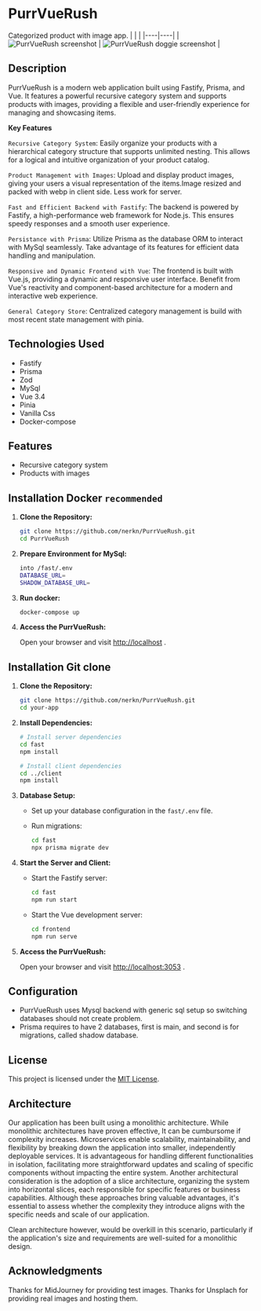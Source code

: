 # PurrVueRush

Categorized product with image app.
| | |
|----|----|
| ![PurrVueRush screenshot](https://raw.githubusercontent.com/nerkn/dos-donts/main/assets/vue-fastify.png) | ![PurrVueRush doggie screenshot](https://raw.githubusercontent.com/nerkn/dos-donts/main/assets/Doggie.png) |

## Description

PurrVueRush is a modern web application built using Fastify, Prisma, and Vue. It features a powerful recursive category system and supports products with images, providing a flexible and user-friendly experience for managing and showcasing items.

**Key Features**

`Recursive Category System`: Easily organize your products with a hierarchical category structure that supports unlimited nesting. This allows for a logical and intuitive organization of your product catalog.

`Product Management with Images`: Upload and display product images, giving your users a visual representation of the items.Image resized and packed with webp in client side. Less work for server.

`Fast and Efficient Backend with Fastify`: The backend is powered by Fastify, a high-performance web framework for Node.js. This ensures speedy responses and a smooth user experience.

`Persistance with Prisma`: Utilize Prisma as the database ORM to interact with MySql seamlessly. Take advantage of its features for efficient data handling and manipulation.

`Responsive and Dynamic Frontend with Vue`: The frontend is built with Vue.js, providing a dynamic and responsive user interface. Benefit from Vue's reactivity and component-based architecture for a modern and interactive web experience.

`General Category Store`: Centralized category management is build with most recent state management with pinia.

## Technologies Used

- Fastify
- Prisma
- Zod
- MySql
- Vue 3.4
- Pinia
- Vanilla Css
- Docker-compose

## Features

- Recursive category system
- Products with images

## Installation Docker `recommended`

1. **Clone the Repository:**

   ```bash
   git clone https://github.com/nerkn/PurrVueRush.git
   cd PurrVueRush
   ```

2. **Prepare Environment for MySql:**

   ```bash
   into /fast/.env
   DATABASE_URL=
   SHADOW_DATABASE_URL=
   ```

3. **Run docker:**

   ```bash
   docker-compose up
   ```

4. **Access the PurrVueRush:**

   Open your browser and visit [http://localhost](http://localhost) .

## Installation Git clone

1. **Clone the Repository:**

   ```bash
   git clone https://github.com/nerkn/PurrVueRush.git
   cd your-app
   ```

2. **Install Dependencies:**

   ```bash
   # Install server dependencies
   cd fast
   npm install

   # Install client dependencies
   cd ../client
   npm install
   ```

3. **Database Setup:**

   - Set up your database configuration in the `fast/.env` file.
   - Run migrations:

     ```bash
     cd fast
     npx prisma migrate dev
     ```

4. **Start the Server and Client:**

   - Start the Fastify server:

     ```bash
     cd fast
     npm run start
     ```

   - Start the Vue development server:

     ```bash
     cd frontend
     npm run serve
     ```

5. **Access the PurrVueRush:**

   Open your browser and visit [http://localhost:3053](http://localhost:3053) .

## Configuration

- PurrVueRush uses Mysql backend with generic sql setup so switching databases should not create problem.
- Prisma requires to have 2 databases, first is main, and second is for migrations, called shadow database.

## License

This project is licensed under the [MIT License](https://opensource.org/license/mit/).

## Architecture

Our application has been built using a monolithic architecture. While monolithic architectures have proven effective, It can be cumbursome if complexity increases. Microservices enable scalability, maintainability, and flexibility by breaking down the application into smaller, independently deployable services. It is advantageous for handling different functionalities in isolation, facilitating more straightforward updates and scaling of specific components without impacting the entire system. Another architectural consideration is the adoption of a slice architecture, organizing the system into horizontal slices, each responsible for specific features or business capabilities. Although these approaches bring valuable advantages, it's essential to assess whether the complexity they introduce aligns with the specific needs and scale of our application.

Clean architecture however, would be overkill in this scenario, particularly if the application's size and requirements are well-suited for a monolithic design.

## Acknowledgments

Thanks for MidJourney for providing test images.
Thanks for Unsplach for providing real images and hosting them.
